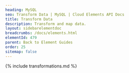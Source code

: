 ```yaml
---
heading: MySQL
seo: Transform Data | MySQL | Cloud Elements API Docs
title: Transform Data
description: Transform and map data.
layout: sidebarelementdoc
breadcrumbs: /docs/elements.html
elementId: 479
parent: Back to Element Guides
order: 25
sitemap: false
---
```


{% include transformations.md %}
